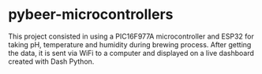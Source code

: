 # pybeer-microcontrollers
This project consisted in using a PIC16F977A microcontroller and ESP32 for taking pH, temperature and humidity during brewing process. After getting the data, it is sent via WiFi to a computer and displayed on a live dashboard created with Dash Python.
